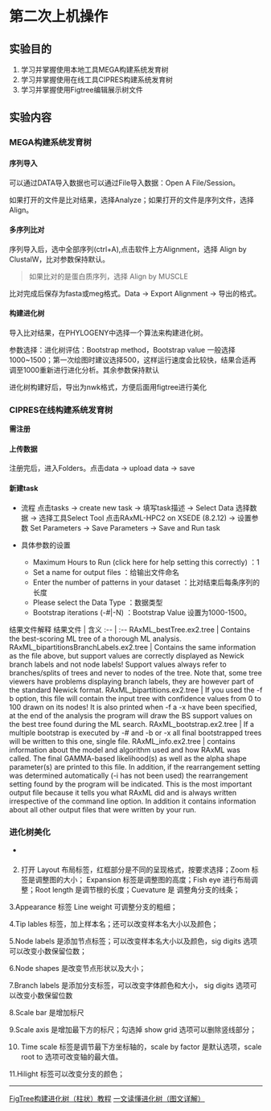 # 第二次上机操作

## 实验目的

1. 学习并掌握使用本地工具MEGA构建系统发育树
2. 学习并掌握使用在线工具CIPRES构建系统发育树
3. 学习并掌握使用Figtree编辑展示树文件

## 实验内容
### MEGA构建系统发育树

#### 序列导入
可以通过DATA导入数据也可以通过File导入数据：Open A File/Session。

如果打开的文件是比对结果，选择Analyze；如果打开的文件是序列文件，选择Align。

#### 多序列比对
序列导入后，选中全部序列(ctrl+A),点击软件上方Alignment，选择 Align by ClustalW，比对参数保持默认。
> 如果比对的是蛋白质序列，选择 Align by MUSCLE

比对完成后保存为fasta或meg格式。Data -> Export Alignment -> 导出的格式。

#### 构建进化树
导入比对结果，在PHYLOGENY中选择一个算法来构建进化树。

参数选择：进化树评估：Bootstrap method，Bootstrap value 一般选择1000~1500；第一次绘图时建议选择500，这样运行速度会比较快，结果合适再调至1000重新进行进化分析。其余参数保持默认

进化树构建好后，导出为nwk格式，方便后面用figtree进行美化






### CIPRES在线构建系统发育树

**需注册**


#### 上传数据
注册完后，进入Folders。点击data -> upload data -> save

#### 新建task

+ 流程 点击tasks -> create new task -> 填写task描述 -> Select Data 选择数据 -> 选择工具Select Tool 点击RAxML-HPC2 on XSEDE (8.2.12) -> 设置参数 Set Parameters -> Save Parameters -> Save and Run task

+ 具体参数的设置
  + Maximum Hours to Run (click here for help setting this correctly) ：1
  + Set a name for output files ：给输出文件命名
  + Enter the number of patterns in your dataset ：比对结束后每条序列的长度
  + Please select the Data Type ：数据类型
  + Bootstrap iterations (-#|-N) ：Bootstrap Value 设置为1000-1500。


结果文件解释
结果文件 | 含义
:-- | :--
RAxML_bestTree.ex2.tree | Contains the best-scoring ML tree of a thorough ML analysis. 
RAxML_bipartitionsBranchLabels.ex2.tree | Contains the same information as the file above, but support values are correctly displayed as Newick branch labels and not node labels! Support values always refer to branches/splits of trees and never to nodes of the tree. Note that, some tree viewers have problems displaying branch labels, they are however part of the standard Newick format. 
RAxML_bipartitions.ex2.tree |  If you used the -f b option, this file will contain the input tree with confidence values from 0 to 100 drawn on its nodes! It is also printed when -f a -x have been specified, at the end of the analysis the program will draw the BS support values on the best tree found during the ML search.
RAxML_bootstrap.ex2.tree | If a multiple bootstrap is executed by -# and -b or -x all final bootstrapped trees will be written to this one, single file.
RAxML_info.ex2.tree |  contains information about the model and algorithm used and how RAxML was called. The final GAMMA-based likelihood(s) as well as the alpha shape parameter(s) are printed to this file. In addition, if the rearrangement setting was determined automatically (-i  has not been used) the rearrangement setting found by the program will be indicated. This is the most important output file because it tells you what RAxML did and is always written irrespective of the command line option. In addition it contains information about all other output files that were written by your run.


### 进化树美化
-
#### 
2. 打开 Layout 布局标签，红框部分是不同的呈现格式，按要求选择；Zoom 标签是调整图的大小； Expansion 标签是调整图的高度；Fish eye 进行布局调整；Root length 是调节根的长度；Cuevature 是 调整角分支的线条；

3.Appearance 标签 Line weight 可调整分支的粗细；

4.Tip lables 标签，加上样本名；还可以改变样本名大小以及颜色；

5.Node labels 是添加节点标签；可以改变样本名大小以及颜色，sig digits 选项可以改变小数保留位数；

6.Node shapes 是改变节点形状以及大小；

7.Branch labels 是添加分支标签，可以改变字体颜色和大小， sig digits 选项可以改变小数保留位数

8.Scale bar 是增加标尺

9.Scale axis 是增加最下方的标尺；勾选掉 show grid 选项可以删除竖线部分；

10. Time scale 标签是调节最下方坐标轴的，scale by factor 是默认选项，scale root to 选项可改变轴的最大值。

11.Hilight 标签可以改变分支的颜色；










---
[FigTree构建进化树（柱状）教程](http://www.360doc.com/content/19/0125/12/52645714_811199917.shtml)
[一文读懂进化树（图文详解）](https://zhuanlan.zhihu.com/p/141835886)

